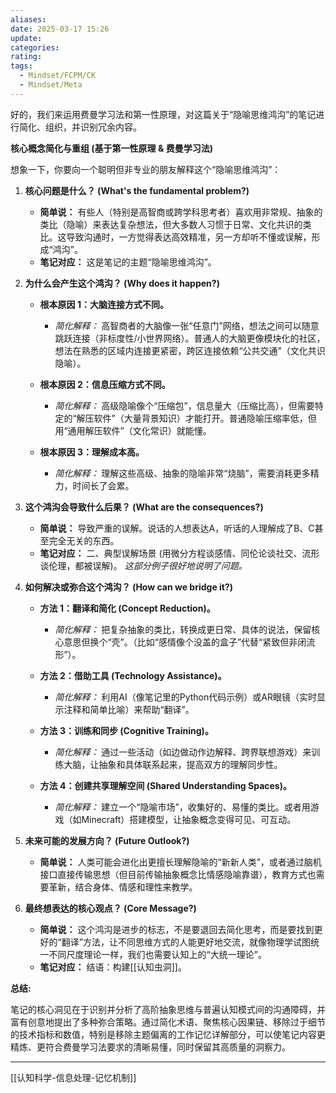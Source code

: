 ```yaml
---
aliases: 
date: 2025-03-17 15:26
update: 
categories: 
rating: 
tags:
  - Mindset/FCPM/CK
  - Mindset/Meta
---
```

好的，我们来运用费曼学习法和第一性原理，对这篇关于“隐喻思维鸿沟”的笔记进行简化、组织，并识别冗余内容。

**核心概念简化与重组 (基于第一性原理 & 费曼学习法)**

想象一下，你要向一个聪明但非专业的朋友解释这个“隐喻思维鸿沟”：

1.  **核心问题是什么？ (What's the fundamental problem?)**
    *   **简单说：** 有些人（特别是高智商或跨学科思考者）喜欢用非常规、抽象的类比（隐喻）来表达复杂想法，但大多数人习惯于日常、文化共识的类比。这导致沟通时，一方觉得表达高效精准，另一方却听不懂或误解，形成“鸿沟”。
    *   **笔记对应：** 这是笔记的主题“隐喻思维鸿沟”。

2.  **为什么会产生这个鸿沟？ (Why does it happen?)**
    *   **根本原因 1：大脑连接方式不同。**
        *   *简化解释：* 高智商者的大脑像一张“任意门”网络，想法之间可以随意跳跃连接（非标度性/小世界网络）。普通人的大脑更像模块化的社区，想法在熟悉的区域内连接更紧密，跨区连接依赖“公共交通”（文化共识隐喻）。

    *   **根本原因 2：信息压缩方式不同。**
        *   *简化解释：* 高级隐喻像个“压缩包”，信息量大（压缩比高），但需要特定的“解压软件”（大量背景知识）才能打开。普通隐喻压缩率低，但用“通用解压软件”（文化常识）就能懂。

    *   **根本原因 3：理解成本高。**
        *   *简化解释：* 理解这些高级、抽象的隐喻非常“烧脑”，需要消耗更多精力，时间长了会累。


3.  **这个鸿沟会导致什么后果？ (What are the consequences?)**
    *   **简单说：** 导致严重的误解。说话的人想表达A，听话的人理解成了B、C甚至完全无关的东西。
    *   **笔记对应：** 二、典型误解场景 (用微分方程谈感情、同伦论谈社交、流形谈伦理，都被误解)。 *这部分例子很好地说明了问题。*

4.  **如何解决或弥合这个鸿沟？ (How can we bridge it?)**
    *   **方法 1：翻译和简化 (Concept Reduction)。**
        *   *简化解释：* 把复杂抽象的类比，转换成更日常、具体的说法，保留核心意思但换个“壳”。（比如“感情像个没盖的盒子”代替“紧致但非闭流形”）。

    *   **方法 2：借助工具 (Technology Assistance)。**
        *   *简化解释：* 利用AI（像笔记里的Python代码示例）或AR眼镜（实时显示注释和简单比喻）来帮助“翻译”。

    *   **方法 3：训练和同步 (Cognitive Training)。**
        *   *简化解释：* 通过一些活动（如边做动作边解释、跨界联想游戏）来训练大脑，让抽象和具体联系起来，提高双方的理解同步性。

    *   **方法 4：创建共享理解空间 (Shared Understanding Spaces)。**
        *   *简化解释：* 建立一个“隐喻市场”，收集好的、易懂的类比。或者用游戏（如Minecraft）搭建模型，让抽象概念变得可见、可互动。


5.  **未来可能的发展方向？ (Future Outlook?)**
    *   **简单说：** 人类可能会进化出更擅长理解隐喻的“新新人类”，或者通过脑机接口直接传输思想（但目前传输抽象概念比情感隐喻靠谱），教育方式也需要革新，结合身体、情感和理性来教学。


6.  **最终想表达的核心观点？ (Core Message?)**
    *   **简单说：** 这个鸿沟是进步的标志，不是要退回去简化思考，而是要找到更好的“翻译”方法，让不同思维方式的人能更好地交流，就像物理学试图统一不同尺度理论一样，我们也需要认知上的“大统一理论”。
    *   **笔记对应：** 结语：构建[[认知虫洞]]。


**总结:**

笔记的核心洞见在于识别并分析了高阶抽象思维与普遍认知模式间的沟通障碍，并富有创意地提出了多种弥合策略。通过简化术语、聚焦核心因果链、移除过于细节的技术指标和数值，特别是移除主题偏离的工作记忆详解部分，可以使笔记内容更精炼、更符合费曼学习法要求的清晰易懂，同时保留其高质量的洞察力。

---

[[认知科学-信息处理-记忆机制]]